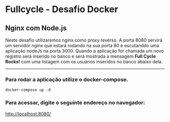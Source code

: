 # Fullcycle - Desafio Docker

## Nginx com Node.js

Neste desafio utilizaremos nginx como proxy reverso. A porta 8080 servirá um servidor nginx que estará rodando na sua porta 80 e escutanddo uma aplicação nodeJs na porta 3000. Quando a aplicação for chamada um novo registro será inserido no banco e será mostrada a mensagem **Full Cycle Rocks!** com uma listagem com os usuários inseridos no banco abaixo dela. 

---

### Para rodar a aplicação utilize o docker-compose.

```
docker-compose up -d 
```

### Para acessar, digite o seguinte endereço no navegador:

[http://localhost:8080/](http://localhost:8080/)
